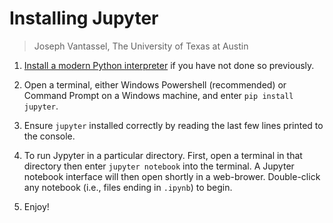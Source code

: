 # Installing Jupyter

>Joseph Vantassel, The University of Texas at Austin

1. [Install a modern Python interpreter](./installing_python.md) if you have not
done so previously.

2. Open a terminal, either Windows Powershell (recommended) or Command Prompt on
a Windows machine, and enter `pip install jupyter`.

3. Ensure `jupyter` installed correctly by reading the last few lines printed
to the console.

4. To run Jypyter in a particular directory. First, open a terminal in that
directory then enter `jupyter notebook` into the terminal. A Jupyter notebook
interface will then open shortly in a web-brower. Double-click any notebook
(i.e., files ending in `.ipynb`) to begin.

5. Enjoy!
